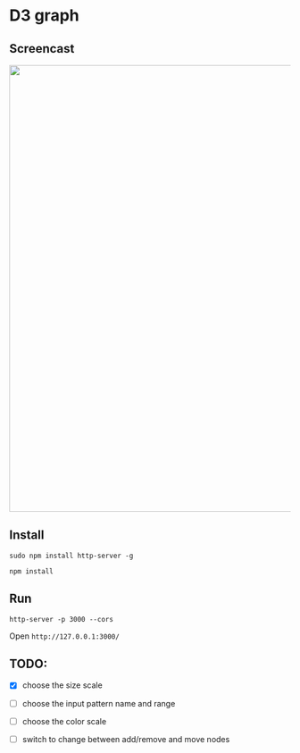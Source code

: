 # D3 graph

## Screencast

<img src="https://raw.github.com/pmargreff/d3-force-directed-graph/master/demo.gif" width="800" />

## Install

`sudo npm install http-server -g`

`npm install`

## Run
`http-server -p 3000 --cors`

Open `http://127.0.0.1:3000/`

## TODO:
- [x] choose the size scale

- [ ] choose the input pattern name and range

- [ ] choose the color scale

- [ ] switch to change between add/remove and move nodes
